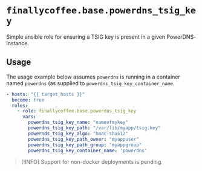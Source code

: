 # `finallycoffee.base.powerdns_tsig_key`

Simple ansible role for ensuring a TSIG key is present in a given PowerDNS-
instance.

## Usage

The usage example below assumes `powerdns` is running in a container named `powerdns` (as supplied to `powerdns_tsig_key_container_name`.

```yaml
- hosts: "{{ target_hosts }}"
  become: true
  roles:
    - role: finallycoffee.base.powerdns_tsig_key
      vars:
        powerdns_tsig_key_name: "nameofmykey"
        powerdns_tsig_key_path: "/var/lib/myapp/tsig.key"
        powernds_tsig_key_algo: "hmac-sha512"
        powerdns_tsig_key_path_owner: "myappuser"
        powerdns_tsig_key_path_group: "myappgroup"
        powerdns_tsig_key_container_name: 'powerdns'
```

> [!INFO]
> Support for non-docker deployments is pending.
